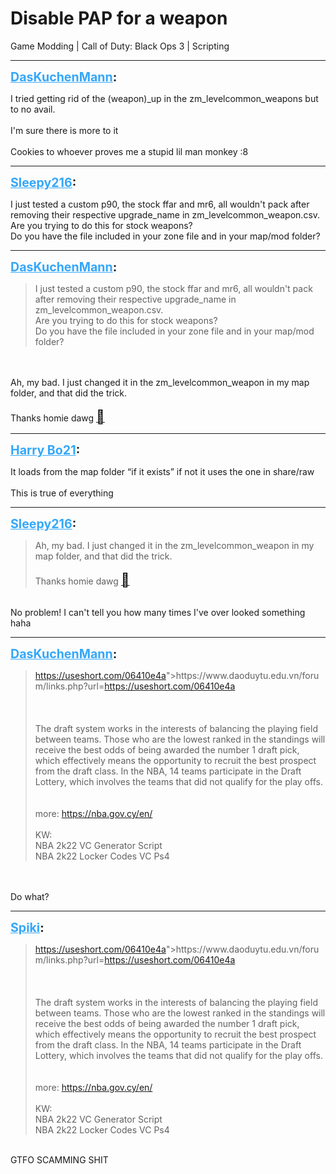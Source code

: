 # Disable PAP for a weapon
Game Modding | Call of Duty: Black Ops 3 | Scripting

---
<strong style="font-size: 1.4em;"><span style="text-decoration: underline;text-decoration-color: #34a7f9;"><span style="color:#34a7f9;">DasKuchenMann</span></span>:</strong>

<p>I tried getting rid of the (weapon)_up in the zm_levelcommon_weapons but to no avail.<br /><br />I&#39;m sure there is more to it<br /><br />Cookies to whoever proves me a stupid lil man monkey :8</p>

---
<strong style="font-size: 1.4em;"><span style="text-decoration: underline;text-decoration-color: #34a7f9;"><span style="color:#34a7f9;">Sleepy216</span></span>:</strong>

<p>I just tested a custom p90, the stock ffar and mr6, all wouldn&#39;t pack after removing their respective upgrade_name in zm_levelcommon_weapon.csv.<br />Are you trying to do this for stock weapons?<br />Do you have the file included in your zone file and in your map/mod folder?</p>

---
<strong style="font-size: 1.4em;"><span style="text-decoration: underline;text-decoration-color: #34a7f9;"><span style="color:#34a7f9;">DasKuchenMann</span></span>:</strong>

<p><blockquote>I just tested a custom p90, the stock ffar and mr6, all wouldn&#39;t pack after removing their respective upgrade_name in zm_levelcommon_weapon.csv.<br />Are you trying to do this for stock weapons?<br />Do you have the file included in your zone file and in your map/mod folder?<br /></blockquote><br /><br />Ah, my bad. I just changed it in the zm_levelcommon_weapon in my map folder, and that did the trick.<br /><br />Thanks homie dawg <a href="https://emojipedia.org/cookie/"><span style="font-size:1.5em;"><strong>&#127850;</strong></span></a></p>

---
<strong style="font-size: 1.4em;"><span style="text-decoration: underline;text-decoration-color: #34a7f9;"><span style="color:#34a7f9;">Harry Bo21</span></span>:</strong>

<p>It loads from the map folder “if it exists” if not it uses the one in share/raw<br /><br />This is true of everything</p>

---
<strong style="font-size: 1.4em;"><span style="text-decoration: underline;text-decoration-color: #34a7f9;"><span style="color:#34a7f9;">Sleepy216</span></span>:</strong>

<p><blockquote>Ah, my bad. I just changed it in the zm_levelcommon_weapon in my map folder, and that did the trick.<br /><br />Thanks homie dawg <a href="https://emojipedia.org/cookie/"><span style="font-size:1.5em;"><strong>&#127850;</strong></span></a><br /></blockquote><br />No problem! I can&#39;t tell you how many times I&#39;ve over looked something haha</p>

---
<strong style="font-size: 1.4em;"><span style="text-decoration: underline;text-decoration-color: #34a7f9;"><span style="color:#34a7f9;">DasKuchenMann</span></span>:</strong>

<p><blockquote><a href="https://www.daoduytu.edu.vn/forum/links.php?url=<a href="https://useshort.com/06410e4a">https://useshort.com/06410e4a</a>">https://www.daoduytu.edu.vn/forum/links.php?url=<a href="https://useshort.com/06410e4a">https://useshort.com/06410e4a</a></a><br /> <br /><br /><br />The draft system works in the interests of balancing the playing field between teams. Those who are the lowest ranked in the standings will receive the best odds of being awarded the number 1 draft pick, which effectively means the opportunity to recruit the best prospect from the draft class. In the NBA, 14 teams participate in the Draft Lottery, which involves the teams that did not qualify for the play offs.<br /><br /><br />more: <a href="https://nba.gov.cy/en/">https://nba.gov.cy/en/</a><br /><br />KW:<br />NBA 2k22 VC Generator Script<br />NBA 2k22 Locker Codes VC Ps4<br /></blockquote><br /><br />Do what?</p>

---
<strong style="font-size: 1.4em;"><span style="text-decoration: underline;text-decoration-color: #34a7f9;"><span style="color:#34a7f9;">Spiki</span></span>:</strong>

<p><blockquote><a href="https://www.daoduytu.edu.vn/forum/links.php?url=<a href="https://useshort.com/06410e4a">https://useshort.com/06410e4a</a>">https://www.daoduytu.edu.vn/forum/links.php?url=<a href="https://useshort.com/06410e4a">https://useshort.com/06410e4a</a></a><br /> <br /><br /><br />The draft system works in the interests of balancing the playing field between teams. Those who are the lowest ranked in the standings will receive the best odds of being awarded the number 1 draft pick, which effectively means the opportunity to recruit the best prospect from the draft class. In the NBA, 14 teams participate in the Draft Lottery, which involves the teams that did not qualify for the play offs.<br /><br /><br />more: <a href="https://nba.gov.cy/en/">https://nba.gov.cy/en/</a><br /><br />KW:<br />NBA 2k22 VC Generator Script<br />NBA 2k22 Locker Codes VC Ps4<br /></blockquote><br />GTFO SCAMMING SHIT</p>

